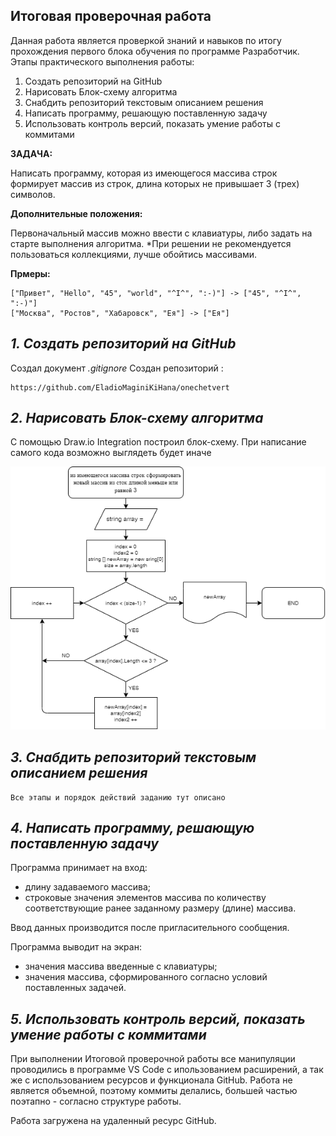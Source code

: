 ## Итоговая проверочная работа ##

Данная работа является проверкой знаний и навыков по итогу прохождения первого блока обучения по программе Разработчик.
Этапы практического выполнения работы:
1. Создать репозиторий на GitHub
2. Нарисовать Блок-схему алгоритма
3. Снабдить репозиторий текстовым описанием решения
4. Написать программу, решающую поставленную задачу
5. Использовать контроль версий, показать умение работы с коммитами

**ЗАДАЧА:**

Написать программу, которая из имеющегося массива строк формирует массив из строк, длина которых не привышает 3 (трех) символов.

**Дополнительные положения:**

Первоначальный массив можно ввести с клавиатуры, либо задать на старте выполнения алгоритма.
*При решении не рекомендуется пользоваться коллекциями, лучше обойтись массивами.

**Прмеры:**

    ["Привет", "Hello", "45", "world", "^I^", ":-)"] -> ["45", "^I^", ":-)"]
    ["Москва", "Ростов", "Хабаровск", "Ея"] -> ["Ея"]


## ***1. Создать репозиторий на GitHub***

Cоздал документ *.gitignore*
Создан репозиторий :

    https://github.com/EladioMaginiKiHana/onechetvert

## ***2. Нарисовать Блок-схему алгоритма***


С помощью  Draw.io Integration  построил блок-схему. При написание самого кода возможно выглядеть будет иначе

![Shema](https://github.com/EladioMaginiKiHana/onechetvert/blob/master/img/123.png)

 
## ***3. Снабдить репозиторий текстовым описанием решения***

    Все этапы и порядок действий заданию тут описано


## ***4. Написать программу, решающую поставленную задачу***


Программа принимает на вход:

* длину задаваемого массива;
* строковые значения элементов массива по количеству соответствующие ранее заданному размеру (длине) массива.

Ввод данных производится после пригласительного сообщения.


Программа выводит на экран:

* значения массива введенные с клавиатуры;
* значения массива, сформированного согласно условий поставленных задачей.

## ***5. Использовать контроль версий, показать умение работы с коммитами***

При выполнении Итоговой проверочной работы все манипуляции проводились в программе VS Code с ипользованием расширений, а так же с использованием ресурсов и функционала GitHub. Работа не является объемной, поэтому коммиты делались, большей частью поэтапно - согласно структуре работы.

Работа загружена на удаленный ресурс GitHub.


